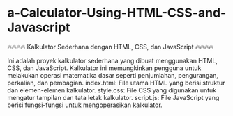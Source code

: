 # a-Calculator-Using-HTML-CSS-and-Javascript
🔥🔥🔥🔥 Kalkulator Sederhana dengan HTML, CSS, dan JavaScript 🔥🔥🔥🔥

Ini adalah proyek kalkulator sederhana yang dibuat menggunakan HTML, CSS, dan JavaScript. Kalkulator ini memungkinkan pengguna untuk melakukan operasi matematika dasar seperti penjumlahan, pengurangan, perkalian, dan pembagian.
index.html: File utama HTML yang berisi struktur dan elemen-elemen kalkulator.
style.css: File CSS yang digunakan untuk mengatur tampilan dan tata letak kalkulator.
script.js: File JavaScript yang berisi fungsi-fungsi untuk mengoperasikan kalkulator.
